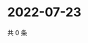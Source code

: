 # 2022-07-23

共 0 条

<!-- BEGIN WEIBO -->
<!-- 最后更新时间 Sat Jul 23 2022 19:00:57 GMT+0800 (China Standard Time) -->

<!-- END WEIBO -->
